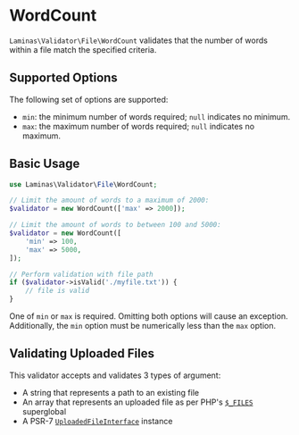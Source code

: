 # WordCount

`Laminas\Validator\File\WordCount` validates that the number of words within a file
match the specified criteria.

## Supported Options

The following set of options are supported:

- `min`: the minimum number of words required; `null` indicates no minimum.
- `max`: the maximum number of words required; `null` indicates no maximum.

## Basic Usage

```php
use Laminas\Validator\File\WordCount;

// Limit the amount of words to a maximum of 2000:
$validator = new WordCount(['max' => 2000]);

// Limit the amount of words to between 100 and 5000:
$validator = new WordCount([
    'min' => 100,
    'max' => 5000,
]);

// Perform validation with file path
if ($validator->isValid('./myfile.txt')) {
    // file is valid
}
```

One of `min` or `max` is required. Omitting both options will cause an exception.
Additionally, the `min` option must be numerically less than the `max` option. 

## Validating Uploaded Files

This validator accepts and validates 3 types of argument:

- A string that represents a path to an existing file
- An array that represents an uploaded file as per PHP's [`$_FILES`](https://www.php.net/manual/reserved.variables.files.php) superglobal
- A PSR-7 [`UploadedFileInterface`](https://www.php-fig.org/psr/psr-7/#36-psrhttpmessageuploadedfileinterface) instance
